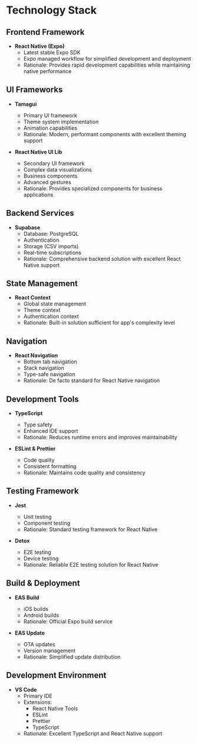 # Technology Stack

## Frontend Framework
- **React Native (Expo)**
  - Latest stable Expo SDK
  - Expo managed workflow for simplified development and deployment
  - Rationale: Provides rapid development capabilities while maintaining native performance

## UI Frameworks
- **Tamagui**
  - Primary UI framework
  - Theme system implementation
  - Animation capabilities
  - Rationale: Modern, performant components with excellent theming support

- **React Native UI Lib**
  - Secondary UI framework
  - Complex data visualizations
  - Business components
  - Advanced gestures
  - Rationale: Provides specialized components for business applications

## Backend Services
- **Supabase**
  - Database: PostgreSQL
  - Authentication
  - Storage (CSV imports)
  - Real-time subscriptions
  - Rationale: Comprehensive backend solution with excellent React Native support

## State Management
- **React Context**
  - Global state management
  - Theme context
  - Authentication context
  - Rationale: Built-in solution sufficient for app's complexity level

## Navigation
- **React Navigation**
  - Bottom tab navigation
  - Stack navigation
  - Type-safe navigation
  - Rationale: De facto standard for React Native navigation

## Development Tools
- **TypeScript**
  - Type safety
  - Enhanced IDE support
  - Rationale: Reduces runtime errors and improves maintainability

- **ESLint & Prettier**
  - Code quality
  - Consistent formatting
  - Rationale: Maintains code quality and consistency

## Testing Framework
- **Jest**
  - Unit testing
  - Component testing
  - Rationale: Standard testing framework for React Native

- **Detox**
  - E2E testing
  - Device testing
  - Rationale: Reliable E2E testing solution for React Native

## Build & Deployment
- **EAS Build**
  - iOS builds
  - Android builds
  - Rationale: Official Expo build service

- **EAS Update**
  - OTA updates
  - Version management
  - Rationale: Simplified update distribution

## Development Environment
- **VS Code**
  - Primary IDE
  - Extensions:
    - React Native Tools
    - ESLint
    - Prettier
    - TypeScript
  - Rationale: Excellent TypeScript and React Native support
